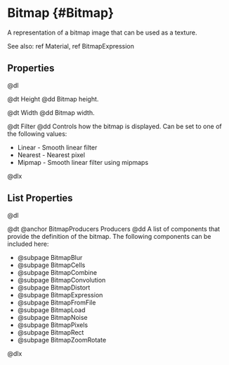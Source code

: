 # Bitmap {#Bitmap}

A representation of a bitmap image that can be used as a texture.

See also: ref Material, ref BitmapExpression

## Properties

@dl

@dt Height
@dd Bitmap height.

@dt Width
@dd Bitmap width.

@dt Filter
@dd Controls how the bitmap is displayed. Can be set to one of the following values:

* Linear - Smooth linear filter
* Nearest - Nearest pixel
* Mipmap - Smooth linear filter using mipmaps

@dlx

## List Properties

@dl

@dt @anchor BitmapProducers Producers
@dd A list of components that provide the definition of the bitmap. The following components can be included here:

* @subpage BitmapBlur
* @subpage BitmapCells
* @subpage BitmapCombine
* @subpage BitmapConvolution
* @subpage BitmapDistort
* @subpage BitmapExpression
* @subpage BitmapFromFile
* @subpage BitmapLoad
* @subpage BitmapNoise
* @subpage BitmapPixels
* @subpage BitmapRect
* @subpage BitmapZoomRotate

@dlx
